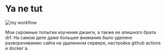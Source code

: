 # Ya ne tut

![my workflow](https://github.com/sgamb/yatut/actions/workflows/python-app.yml/badge.svg)

Мои скромные попытки изучения джанги, а также ее апишного брата drf. На самом деле даже большее внимание было уделено разворачиванию сайта на удаленном сервере, настройка github actions и docker`a.
